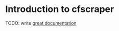 # Introduction to cfscraper

TODO: write [great documentation](http://jacobian.org/writing/what-to-write/)
